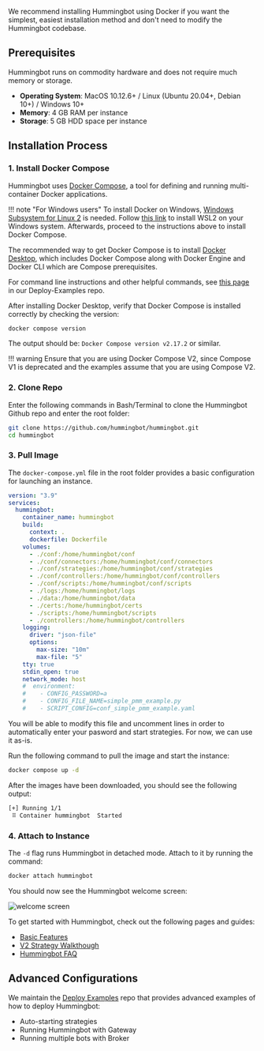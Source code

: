 We recommend installing Hummingbot using Docker if you want the simplest, easiest installation method and don't need to modify the Hummingbot codebase.

## Prerequisites

Hummingbot runs on commodity hardware and does not require much memory or storage.

* **Operating System**: MacOS 10.12.6+ / Linux (Ubuntu 20.04+, Debian 10+) / Windows 10+
* **Memory**: 4 GB RAM per instance
* **Storage**: 5 GB HDD space per instance

## Installation Process

### 1. Install Docker Compose

Hummingbot uses [Docker Compose](https://docs.docker.com/compose/), a tool for defining and running multi-container Docker applications. 

!!! note "For Windows users"
    To install Docker on Windows, [Windows Subsystem for Linux 2](https://learn.microsoft.com/en-us/windows/wsl/about) is needed. Follow [this link](https://learn.microsoft.com/en-us/windows/wsl/install) to install WSL2 on your Windows system. Afterwards, proceed to the instructions above to install Docker Compose.

The recommended way to get Docker Compose is to install [Docker Desktop](https://www.docker.com/products/docker-desktop/), which includes Docker Compose along with Docker Engine and Docker CLI which are Compose prerequisites.

For command line instructions and other helpful commands, see [this page](https://github.com/hummingbot/deploy-examples/blob/main/DOCKER.md) in our Deploy-Examples repo.


After installing Docker Desktop, verify that Docker Compose is installed correctly by checking the version:

```bash
docker compose version
```

The output should be: `Docker Compose version v2.17.2` or similar. 

!!! warning
    Ensure that you are using Docker Compose V2, since Compose V1 is deprecated and the examples assume that you are using Compose V2.

### 2. Clone Repo

Enter the following commands in Bash/Terminal to clone the Hummingbot Github repo and enter the root folder:
```bash
git clone https://github.com/hummingbot/hummingbot.git
cd hummingbot
```

### 3. Pull Image

The `docker-compose.yml` file in the root folder provides a basic configuration for launching an instance.

```yaml
version: "3.9"
services:
  hummingbot:
    container_name: hummingbot
    build:
      context: .
      dockerfile: Dockerfile
    volumes:
      - ./conf:/home/hummingbot/conf
      - ./conf/connectors:/home/hummingbot/conf/connectors
      - ./conf/strategies:/home/hummingbot/conf/strategies
      - ./conf/controllers:/home/hummingbot/conf/controllers
      - ./conf/scripts:/home/hummingbot/conf/scripts
      - ./logs:/home/hummingbot/logs
      - ./data:/home/hummingbot/data
      - ./certs:/home/hummingbot/certs
      - ./scripts:/home/hummingbot/scripts
      - ./controllers:/home/hummingbot/controllers
    logging:
      driver: "json-file"
      options:
        max-size: "10m"
        max-file: "5"
    tty: true
    stdin_open: true
    network_mode: host
    #  environment:
    #    - CONFIG_PASSWORD=a
    #    - CONFIG_FILE_NAME=simple_pmm_example.py
    #    - SCRIPT_CONFIG=conf_simple_pmm_example.yaml
```

You will be able to modify this file and uncomment lines in order to automatically enter your pasword and start strategies. For now, we can use it as-is. 

Run the following command to pull the image and start the instance:

```bash
docker compose up -d
```

After the images have been downloaded, you should see the following output:

```bash
[+] Running 1/1
 ⠿ Container hummingbot  Started 
```

### 4. Attach to Instance

The `-d` flag runs Hummingbot in detached mode. Attach to it by running the command:

```bash
docker attach hummingbot
```

You should now see the Hummingbot welcome screen:

![welcome screen](/assets/img/welcome.png)

To get started with Hummingbot, check out the following pages and guides:

* [Basic Features](/client/)
* [V2 Strategy Walkthough](/v2-strategies/walkthrough/)
* [Hummingbot FAQ](/faq/)

## Advanced Configurations

We maintain the [Deploy Examples](https://github.com/hummingbot/deploy-examples) repo that provides advanced examples of how to deploy Hummingbot:

* Auto-starting strategies
* Running Hummingbot with Gateway
* Running multiple bots with Broker
